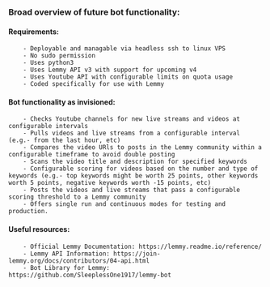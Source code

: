### Broad overview of future bot functionality:

#### Requirements:

        - Deployable and managable via headless ssh to linux VPS
        - No sudo permission
        - Uses python3
        - Uses Lemmy API v3 with support for upcoming v4
        - Uses Youtube API with configurable limits on quota usage
        - Coded specifically for use with Lemmy

#### Bot functionality as invisioned:

        - Checks Youtube channels for new live streams and videos at configurable intervals
        - Pulls videos and live streams from a configurable interval (e.g.- from the last hour, etc)
        - Compares the video URls to posts in the Lemmy community within a configurable timeframe to avoid double posting
        - Scans the video title and description for specified keywords
        - Configurable scoring for videos based on the number and type of keywords (e.g.- top keywords might be worth 25 points, other keywords worth 5 points, negative keywords worth -15 points, etc)
        - Posts the videos and live streams that pass a configurable scoring threshold to a Lemmy community
        - Offers single run and continuous modes for testing and production.

#### Useful resources:

        - Official Lemmy Documentation: https://lemmy.readme.io/reference/
        - Lemmy API Information: https://join-lemmy.org/docs/contributors/04-api.html
        - Bot Library for Lemmy: https://github.com/SleeplessOne1917/lemmy-bot
